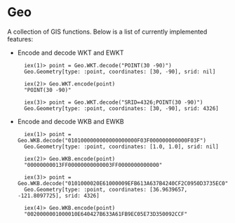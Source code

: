 # Geo

A collection of GIS functions. Below is a list of currently implemented features:

* Encode and decode WKT and EWKT

  ```
    iex(1)> point = Geo.WKT.decode("POINT(30 -90)")
    Geo.Geometry[type: :point, coordinates: [30, -90], srid: nil]

    iex(2)> Geo.WKT.encode(point)
    "POINT(30 -90)"

    iex(3)> point = Geo.WKT.decode("SRID=4326;POINT(30 -90)")
    Geo.Geometry[type: :point, coordinates: [30, -90], srid: 4326]
  ```


* Encode and decode WKB and EWKB

  ```
    iex(1)> point = Geo.WKB.decode("0101000000000000000000F03F000000000000F03F")
    Geo.Geometry[type: :point, coordinates: [1.0, 1.0], srid: nil]

    iex(2)> Geo.WKB.encode(point)
    "00000000013FF00000000000003FF0000000000000"

    iex(3)> point = Geo.WKB.decode("0101000020E61000009EFB613A637B4240CF2C0950D3735EC0")
    Geo.Geometry[type: :point, coordinates: [36.9639657, -121.8097725], srid: 4326]

    iex(4)> Geo.WKB.encode(point)
    "0020000001000010E640427B633A61FB9EC05E73D350092CCF"
  ```

